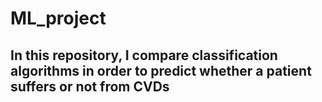 # ML_project

## In this repository, I compare classification algorithms in order to predict whether a patient suffers or not from CVDs
